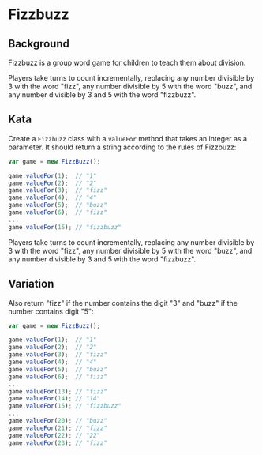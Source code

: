 # Fizzbuzz

## Background
Fizzbuzz is a group word game for children to teach them about division.

Players take turns to count incrementally, replacing any number divisible by 3 with the word "fizz", any number divisible by 5 with the word "buzz", and any number divisible by 3 and 5 with the word "fizzbuzz". 

## Kata
Create a `Fizzbuzz` class with a `valueFor` method that takes an integer as a parameter. It should return a string according to the rules of Fizzbuzz:

```js
var game = new FizzBuzz();

game.valueFor(1);  // "1"
game.valueFor(2);  // "2"
game.valueFor(3);  // "fizz"
game.valueFor(4);  // "4"
game.valueFor(5);  // "buzz"
game.valueFor(6);  // "fizz"
...
game.valueFor(15); // "fizzbuzz"
```

Players take turns to count incrementally, replacing any number divisible by 3 with the word "fizz", any number divisible by 5 with the word "buzz", and any number divisible by 3 and 5 with the word "fizzbuzz". 

## Variation
Also return "fizz" if the number contains the digit "3" and "buzz" if the number contains digit "5":

```js
var game = new FizzBuzz();

game.valueFor(1);  // "1"
game.valueFor(2);  // "2"
game.valueFor(3);  // "fizz"
game.valueFor(4);  // "4"
game.valueFor(5);  // "buzz"
game.valueFor(6);  // "fizz"
...
game.valueFor(13); // "fizz"
game.valueFor(14); // "14"
game.valueFor(15); // "fizzbuzz"
...
game.valueFor(20); // "buzz"
game.valueFor(21); // "fizz"
game.valueFor(22); // "22"
game.valueFor(23); // "fizz"
```
